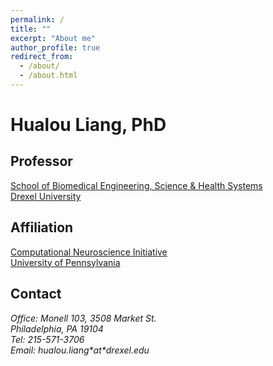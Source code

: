 ```yaml
---
permalink: /
title: ""
excerpt: "About me"
author_profile: true
redirect_from: 
  - /about/
  - /about.html
---
```


Hualou Liang, PhD
======

## Professor
<!--- You may force a line break with two spaces --->
[School of Biomedical Engineering, Science & Health Systems](https://drexel.edu/biomed/)  
[Drexel University](https://drexel.edu/)

## Affiliation
[Computational Neuroscience Initiative](https://cni.upenn.edu/)  
[University of Pennsylvania](https://www.upenn.edu/)


## Contact

<address>
  Office: Monell 103, 3508 Market St.<br />
  Philadelphia, PA 19104<br />
  Tel: 215-571-3706<br />
  Email: hualou.liang*at*drexel.edu
</address>

